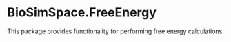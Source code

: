 # BioSimSpace.FreeEnergy

This package provides functionality for performing free energy calculations.
